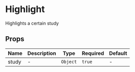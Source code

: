 # Highlight

Highlights a certain study

## Props

<!-- @vuese:Highlight:props:start -->
|Name|Description|Type|Required|Default|
|---|---|---|---|---|
|study|-|`Object`|`true`|-|

<!-- @vuese:Highlight:props:end -->


